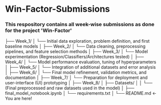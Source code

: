 # Win-Factor-Submissions
### This respository contains all week-wise submissions as done for the project 'Win-Factor'
├── Week_1/
│   └── Initial data exploration, problem definition, and first baseline models
│
├── Week_2/
│   └── Data cleaning, preprocessing pipelines, and feature selection methods
│
├── Week_3/
│   └── Model experimentation (Regression/Classifiers/Architectures tested)
│
├── Week_4/
│   └── Model performance evaluation, tuning of hyperparameters
│
├── Week_5/
│   └── Integration of additional datasets and error analysis
│
├── Week_6/
│   └── Final model refinement, validation metrics, and documentation
│
├── Week_7/
│   └── Preparation for deployment and user-interface (UI) prototyping
│
├── Week_8/
│   ├── Datasets/
│   │   └── (Final preprocessed and raw datasets used in the model)
│   ├── final_model_notebook.ipynb
│   └── requirements.txt
│
└── README.md  ← You are here!
